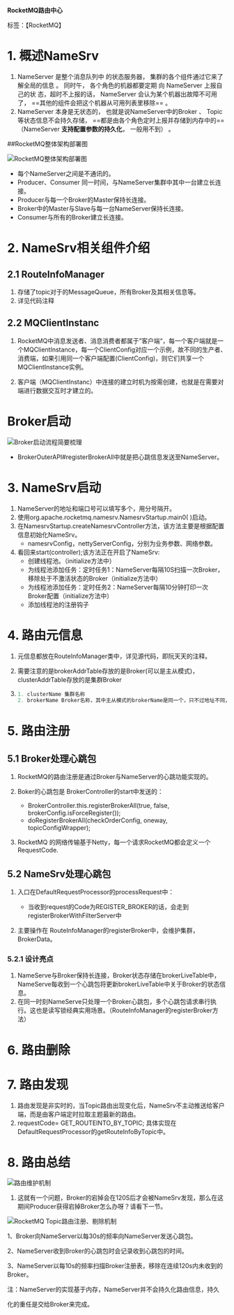 **RocketMQ路由中心**

标签：【RocketMQ】



# 1. 概述NameSrv

1. NameServer 是整个消息队列中 的状态服务器， 集群的各个组件通过它来了 解全局的信息 。 同时午， 各个角色的机器都要定期 向 NameServer 上报自己的状 态，超时不上报的话， NameServer 会认为某个机器出故障不可用了， ==其他的组件会把这个机器从可用列表里移除== 。
2. NameServer 本身是无状态的， 也就是说NameServer中的Broker 、 Topic等状态信息不会持久存储， ==都是由各个角色定时上报并存储到内存中的==（NameServer **支持配置参数的持久化**， 一般用不到） 。



##RocketMQ整体架构部署图

![RocketMQ整体架构部署图](http://rtt-picture.oss-cn-hangzhou.aliyuncs.com/2019-03-11-012219.png)

- 每个NameServer之间是不通讯的。
- Producer、Consumer 同一时间，与NameServer集群中其中一台建立长连接。
- Producer与每一个Broker的Master保持长连接。
- Broker中的Master与Slave与每一台NameServer保持长连接。
- Consumer与所有的Broker建立长连接。





# 2. NameSrv相关组件介绍

## 2.1 RouteInfoManager

1. 存储了topic对于的MessageQueue，所有Broker及其相关信息等。
2. 详见代码注释

## 2.2 MQClientInstanc

1. RocketMQ中消息发送者、消息消费者都属于”客户端“，每一个客户端就是一个MQClientInstance，每一个ClientConfig对应一个示例，故不同的生产者、消费端，如果引用同一个客户端配置(ClientConfig)，则它们共享一个MQClientInstance实例。

2. 客户端（MQClientInstanc）中连接的建立时机为按需创建，也就是在需要对端进行数据交互时才建立的。

# Broker启动

![Broker启动流程简要梳理](http://rtt-picture.oss-cn-hangzhou.aliyuncs.com/2019-03-11-013432.png)

- BrokerOuterAPI#registerBrokerAll中就是把心跳信息发送至NameServer。







# 3. NameSrv启动

1. NameServer的地址和端口号可以填写多个，用分号隔开。
2. 使用org.apache.rocketmq.namesrv.NamesrvStartup.main0( )启动。
3. 在NamesrvStartup.createNamesrvController方法，该方法主要是根据配置信息初始化NameSrv。
   - namesrvConfig，nettyServerConfig，分别为业务参数、网络参数。
4. 看回来start(controller);该方法正在开启了NameSrv:
   - 创建线程池。（initialize方法中）
   - 为线程池添加任务：定时任务1：NameServer每隔10S扫描一次Broker，移除处于不激活状态的Broker（initialize方法中）
   - 为线程池添加任务：定时任务2：NameServer每隔10分钟打印一次Broker配置（initialize方法中）
   - 添加线程池的注册钩子



# 4. 路由元信息

1. 元信息都放在RouteInfoManager类中，详见源代码，即阮天天的注释。

2. 需要注意的是brokerAddrTable存放的是Broker(可以是主从模式)， clusterAddrTable存放的是集群Broker

3. ```java
   1. clusterName 集群名称
   2. brokerName Broker名称，其中主从模式的brokerName是同一个，只不过地址不同，brokerId=0表示Master, 大于0表示从Slave
   ```



# 5. 路由注册

## 5.1 Broker处理心跳包

1. RocketMQ的路由注册是通过Broker与NameServer的心跳功能实现的。

2. Boker的心跳包是 BrokerController的start中发送的：
   -  BrokerController.this.registerBrokerAll(true, false, brokerConfig.isForceRegister());
   - doRegisterBrokerAll(checkOrderConfig, oneway, topicConfigWrapper);
3. RocketMQ 的网络传输基于Netty，每一个请求RocketMQ都会定义一个RequestCode.



## 5.2 NameSrv处理心跳包

1. 入口在DefaultRequestProcessor的processRequest中：
   - 当收到request的Code为REGISTER_BROKER的话，会走到registerBrokerWithFilterServer中

2. 主要操作在 RouteInfoManager的registerBroker中，会维护集群，BrokerData。



### 5.2.1 设计亮点

1. NameServe与Broker保持长连接，Broker状态存储在brokerLiveTable中，NameServe每收到一个心跳包将更新brokerLiveTable中关于Broker的状态信息。
2. 在同一时刻NameServe只处理一个Broker心跳包，多个心跳包请求串行执行。这也是读写锁经典实用场景。（RouteInfoManager的registerBroker方法）



# 6. 路由删除



# 7. 路由发现

1. 路由发现是非实时的，当Topic路由出现变化后，NameSrv不主动推送给客户端，而是由客户端定时拉取主题最新的路由。
2. requestCode= GET_ROUTEINTO_BY_TOPIC; 具体实现在DefaultRequestProcessor的getRouteInfoByTopic中。

# 8. 路由总结

![路由维护机制](http://rtt-picture.oss-cn-hangzhou.aliyuncs.com/2019-02-15-014622.jpg)



1. 这就有一个问题，Broker的宕掉会在120S后才会被NameSrv发现，那么在这期间Producer获得宕掉Broker怎么办呀？请看下一节。



![RocketMQ Topic路由注册、剔除机制 ](http://rtt-picture.oss-cn-hangzhou.aliyuncs.com/2019-03-13-141752.png)

1、Broker向NameServer以每30s的频率向NameServer发送心跳包。

2、NameServer收到Broker的心跳包时会记录收到心跳包的时间。

3、NameServer以每10s的频率扫描Broker注册表，移除在连续120s内未收到的Broker。

注：NameServer的实现基于内存，NameServer并不会持久化路由信息，持久

化的重任是交给Broker来完成。
